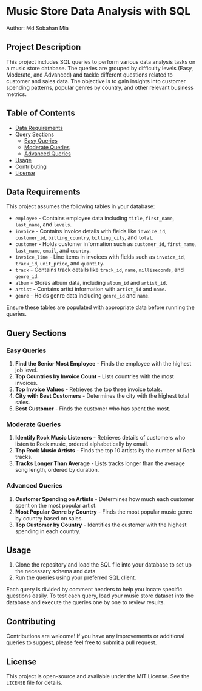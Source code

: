 # Music Store Data Analysis with SQL
Author: Md Sobahan Mia

## Project Description
This project includes SQL queries to perform various data analysis tasks on a music store database. The queries are grouped by difficulty levels (Easy, Moderate, and Advanced) and tackle different questions related to customer and sales data. The objective is to gain insights into customer spending patterns, popular genres by country, and other relevant business metrics.

## Table of Contents
- [Data Requirements](#data-requirements)
- [Query Sections](#query-sections)
  - [Easy Queries](#easy-queries)
  - [Moderate Queries](#moderate-queries)
  - [Advanced Queries](#advanced-queries)
- [Usage](#usage)
- [Contributing](#contributing)
- [License](#license)

## Data Requirements
This project assumes the following tables in your database:
- `employee` - Contains employee data including `title`, `first_name`, `last_name`, and `levels`.
- `invoice` - Contains invoice details with fields like `invoice_id`, `customer_id`, `billing_country`, `billing_city`, and `total`.
- `customer` - Holds customer information such as `customer_id`, `first_name`, `last_name`, `email`, and `country`.
- `invoice_line` - Line items in invoices with fields such as `invoice_id`, `track_id`, `unit_price`, and `quantity`.
- `track` - Contains track details like `track_id`, `name`, `milliseconds`, and `genre_id`.
- `album` - Stores album data, including `album_id` and `artist_id`.
- `artist` - Contains artist information with `artist_id` and `name`.
- `genre` - Holds genre data including `genre_id` and `name`.

Ensure these tables are populated with appropriate data before running the queries.

## Query Sections

### Easy Queries
1. **Find the Senior Most Employee** - Finds the employee with the highest job level.
2. **Top Countries by Invoice Count** - Lists countries with the most invoices.
3. **Top Invoice Values** - Retrieves the top three invoice totals.
4. **City with Best Customers** - Determines the city with the highest total sales.
5. **Best Customer** - Finds the customer who has spent the most.

### Moderate Queries
1. **Identify Rock Music Listeners** - Retrieves details of customers who listen to Rock music, ordered alphabetically by email.
2. **Top Rock Music Artists** - Finds the top 10 artists by the number of Rock tracks.
3. **Tracks Longer Than Average** - Lists tracks longer than the average song length, ordered by duration.

### Advanced Queries
1. **Customer Spending on Artists** - Determines how much each customer spent on the most popular artist.
2. **Most Popular Genre by Country** - Finds the most popular music genre by country based on sales.
3. **Top Customer by Country** - Identifies the customer with the highest spending in each country.

## Usage
1. Clone the repository and load the SQL file into your database to set up the necessary schema and data.
2. Run the queries using your preferred SQL client.

Each query is divided by comment headers to help you locate specific questions easily. To test each query, load your music store dataset into the database and execute the queries one by one to review results.

## Contributing
Contributions are welcome! If you have any improvements or additional queries to suggest, please feel free to submit a pull request.

## License
This project is open-source and available under the MIT License. See the `LICENSE` file for details.
